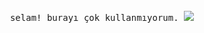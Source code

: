 <p align="center">
      <img align="right" width="30%">
    <br><br>
<br>
<samp>
selam! burayı çok kullanmıyorum.
</samp>
<img src="https://komarev.com/ghpvc/?username=realtornado">
      <br>
</p>

<!--
### Hi there 👋
-->

<!--
**realtornado/realtornado** is a ✨ _special_ ✨ repository because its `README.md` (this file) appears on your GitHub profile.

Here are some ideas to get you started:

- 🔭 I’m currently working on ...
- 🌱 I’m currently learning ...
- 👯 I’m looking to collaborate on ...
- 🤔 I’m looking for help with ...
- 💬 Ask me about ...
- 📫 How to reach me: ...
- 😄 Pronouns: ...
- ⚡ Fun fact: ...
-->
